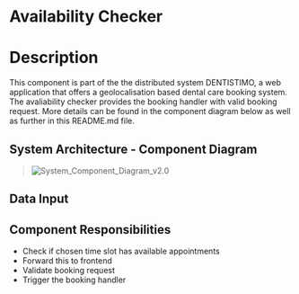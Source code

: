 # Availability Checker

# Description 

This component is part of the the distributed system DENTISTIMO, a web application that offers a geolocalisation based dental care booking system.
The avaliability checker provides the booking handler with valid booking request. More details can be found in the component diagram below as well as further in this README.md file.

## System Architecture - Component Diagram 

> ![System_Component_Diagram_v2.0](/Users/inajohnson/Downloads/System_Component_Diagram_v2.0__1_.png)


## Data Input 

## Component Responsibilities 

- Check if chosen time slot has available appointments 
- Forward this to frontend
- Validate booking request
- Trigger the booking handler

